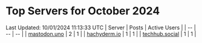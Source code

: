 # Top Servers for October 2024
Last Updated: 10/01/2024 11:13:33 UTC
| Server | Posts | Active Users |
| -- | -- | -- |
| [mastodon.uno](https://mastodon.uno/tags/PowerShell) | 2 | 1 |
| [hachyderm.io](https://hachyderm.io/tags/PowerShell) | 1 | 1 |
| [techhub.social](https://techhub.social/tags/PowerShell) | 1 | 1 |
